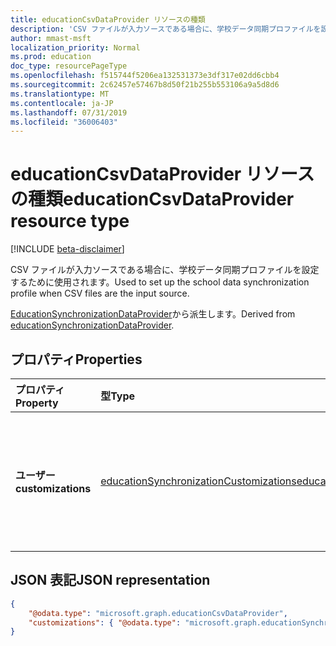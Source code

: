 ```yaml
---
title: educationCsvDataProvider リソースの種類
description: 'CSV ファイルが入力ソースである場合に、学校データ同期プロファイルを設定するために使用されます。  '
author: mmast-msft
localization_priority: Normal
ms.prod: education
doc_type: resourcePageType
ms.openlocfilehash: f515744f5206ea132531373e3df317e02dd6cbb4
ms.sourcegitcommit: 2c62457e57467b8d50f21b255b553106a9a5d8d6
ms.translationtype: MT
ms.contentlocale: ja-JP
ms.lasthandoff: 07/31/2019
ms.locfileid: "36006403"
---
```

# <a name="educationcsvdataprovider-resource-type"></a><span data-ttu-id="0e6a3-103">educationCsvDataProvider リソースの種類</span><span class="sxs-lookup"><span data-stu-id="0e6a3-103">educationCsvDataProvider resource type</span></span>

[!INCLUDE [beta-disclaimer](../../includes/beta-disclaimer.md)]

<span data-ttu-id="0e6a3-104">CSV ファイルが入力ソースである場合に、学校データ同期プロファイルを設定するために使用されます。</span><span class="sxs-lookup"><span data-stu-id="0e6a3-104">Used to set up the school data synchronization profile when CSV files are the input source.</span></span>  

<span data-ttu-id="0e6a3-105">[EducationSynchronizationDataProvider](educationsynchronizationdataprovider.md)から派生します。</span><span class="sxs-lookup"><span data-stu-id="0e6a3-105">Derived from [educationSynchronizationDataProvider](educationsynchronizationdataprovider.md).</span></span>

## <a name="properties"></a><span data-ttu-id="0e6a3-106">プロパティ</span><span class="sxs-lookup"><span data-stu-id="0e6a3-106">Properties</span></span>

| <span data-ttu-id="0e6a3-107">プロパティ</span><span class="sxs-lookup"><span data-stu-id="0e6a3-107">Property</span></span> | <span data-ttu-id="0e6a3-108">型</span><span class="sxs-lookup"><span data-stu-id="0e6a3-108">Type</span></span> | <span data-ttu-id="0e6a3-109">説明</span><span class="sxs-lookup"><span data-stu-id="0e6a3-109">Description</span></span> |
|:-|:-|:-|
| <span data-ttu-id="0e6a3-110">**ユーザー**</span><span class="sxs-lookup"><span data-stu-id="0e6a3-110">**customizations**</span></span> | [<span data-ttu-id="0e6a3-111">educationSynchronizationCustomizations</span><span class="sxs-lookup"><span data-stu-id="0e6a3-111">educationSynchronizationCustomizations</span></span>](educationsynchronizationcustomizations.md) | <span data-ttu-id="0e6a3-112">同期プロファイルに適用されるオプションのカスタマイズ。</span><span class="sxs-lookup"><span data-stu-id="0e6a3-112">Optional customizations to be applied to the synchronization profile.</span></span>|

## <a name="json-representation"></a><span data-ttu-id="0e6a3-113">JSON 表記</span><span class="sxs-lookup"><span data-stu-id="0e6a3-113">JSON representation</span></span>

<!-- {
  "blockType": "resource",
  "optionalProperties": [

  ],
  "@odata.type": "microsoft.graph.educationCsvDataProvider"
}-->

```json
{
    "@odata.type": "microsoft.graph.educationCsvDataProvider",
    "customizations": { "@odata.type": "microsoft.graph.educationSynchronizationCustomizations" }
}
```
